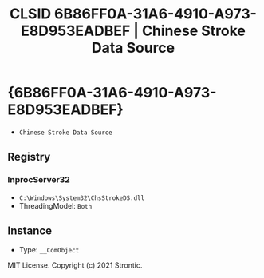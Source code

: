 ﻿---
title: "CLSID 6B86FF0A-31A6-4910-A973-E8D953EADBEF | Chinese Stroke Data Source"
excerpt: What is COM-Object CLSID 6B86FF0A-31A6-4910-A973-E8D953EADBEF?
---

# {6B86FF0A-31A6-4910-A973-E8D953EADBEF}

* `Chinese Stroke Data Source`

## Registry


### InprocServer32

* `C:\Windows\System32\ChsStrokeDS.dll`
* ThreadingModel: `Both`

## Instance

* Type: `__ComObject`

MIT License. Copyright (c) 2021 Strontic.


